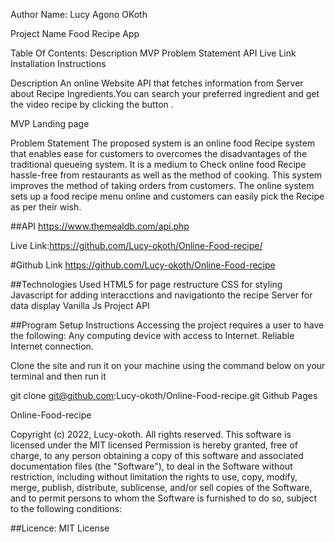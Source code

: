 Author Name: Lucy Agono OKoth

Project Name Food Recipe App

Table Of Contents: Description MVP Problem Statement API Live Link Installation Instructions

Description An online Website API that fetches information from Server about Recipe Ingredients.You can search your preferred ingredient and get the video recipe by clicking the button .

MVP Landing page

Problem Statement The proposed system is an online food Recipe system that enables ease for customers to overcomes the disadvantages of the traditional queueing system. It is a medium to Check online food Recipe hassle-free from restaurants as well as the method of cooking. This system improves the method of taking orders from customers. The online system sets up a food recipe menu online and customers can easily pick the Recipe as per their wish.

##API https://www.themealdb.com/api.php

Live Link:https://github.com/Lucy-okoth/Online-Food-recipe/

#Github Link https://github.com/Lucy-okoth/Online-Food-recipe

##Technologies Used
 HTML5 for page restructure CSS for styling
  Javascript for adding interacctions and navigationto the recipe Server for data display Vanilla Js Project API

##Program Setup Instructions
 Accessing the project requires a user to have the following: Any computing device with access to Internet. Reliable Internet connection.

Clone the site and run it on your machine using the command below on your terminal and then run it

git clone git@github.com:Lucy-okoth/Online-Food-recipe.git Github Pages

Online-Food-recipe

Copyright (c) 2022, Lucy-okoth. All rights reserved. This software is licensed under the MIT licensed Permission is hereby granted, free of charge, to any person obtaining a copy of this software and associated documentation files (the "Software"), to deal in the Software without restriction, including without limitation the rights to use, copy, modify, merge, publish, distribute, sublicense, and/or sell copies of the Software, and to permit persons to whom the Software is furnished to do so, subject to the following conditions:

##Licence: MIT License




